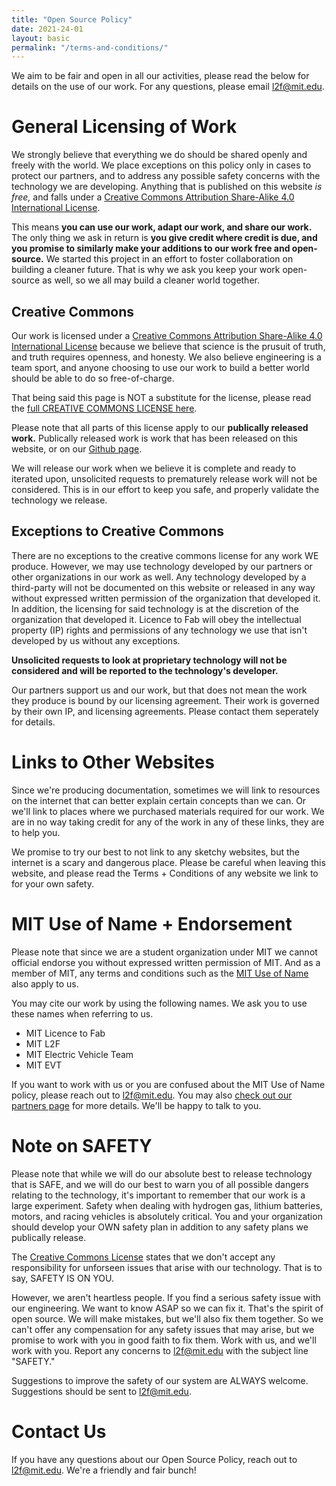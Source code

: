 ```yaml
---
title: "Open Source Policy"
date: 2021-24-01
layout: basic
permalink: "/terms-and-conditions/"
---
```


We aim to be fair and open in all our activities, please read the below for details on the use of our work. For any questions, please email [l2f@mit.edu](mailto:l2f@mit.edu).

# General Licensing of Work

We strongly believe that everything we do should be shared openly and freely with the world. We place exceptions on this policy only in cases to protect our partners, and to address any possible safety concerns with the technology we are developing. Anything that is published on this website *is free,* and falls under a [Creative Commons Attribution Share-Alike 4.0 International License](https://creativecommons.org/licenses/by-sa/4.0/).

This means **you can use our work, adapt our work, and share our work.** The only thing we ask in return is **you give credit where credit is due, and you promise to similarly make your additions to our work free and open-source.** We started this project in an effort to foster collaboration on building a cleaner future. That is why we ask you keep your work open-source as well, so we all may build a cleaner world together.

## Creative Commons

Our work is licensed under a [Creative Commons Attribution Share-Alike 4.0 International License](https://creativecommons.org/licenses/by-sa/4.0/) because we believe that science is the prusuit of truth, and truth requires openness, and honesty. We also believe engineering is a team sport, and anyone choosing to use our work to build a better world should be able to do so free-of-charge.

That being said this page is NOT a substitute for the license, please read the [full CREATIVE COMMONS LICENSE here](https://creativecommons.org/licenses/by-sa/4.0/legalcode).

Please note that all parts of this license apply to our **publically released work.** Publically released work is work that has been released on this website, or on our [Github page](https://github.com/Licence-to-Fab).

We will release our work when we believe it is complete and ready to iterated upon, unsolicited requests to prematurely release work will not be considered. This is in our effort to keep you safe, and properly validate the technology we release.

## Exceptions to Creative Commons

There are no exceptions to the creative commons license for any work WE produce. However, we may use technology developed by our partners or other organizations in our work as well. Any technology developed by a third-party will not be documented on this website or released in any way without expressed written permission of the organization that developed it. In addition, the licensing for said technology is at the discretion of the organization that developed it. Licence to Fab will obey the intellectual property (IP) rights and permissions of any technology we use that isn't developed by us without any exceptions.

**Unsolicited requests to look at proprietary technology will not be considered and will be reported to the technology's developer.**

Our partners support us and our work, but that does not mean the work they produce is bound by our licensing agreement. Their work is governed by their own IP, and licensing agreements. Please contact them seperately for details.

# Links to Other Websites

Since we're producing documentation, sometimes we will link to resources on the internet that can better explain certain concepts than we can. Or we'll link to places where we purchased materials required for our work. We are in no way taking credit for any of the work in any of these links, they are to help you.

We promise to try our best to not link to any sketchy websites, but the internet is a scary and dangerous place. Please be careful when leaving this website, and please read the Terms + Conditions of any website we link to for your own safety. 

# MIT Use of Name + Endorsement 

Please note that since we are a student organization under MIT we cannot official endorse you without expressed written permission of MIT. And as a member of MIT, any terms and conditions such as the [MIT Use of Name](https://comms.mit.edu/institute-use-name) also apply to us.

You may cite our work by using the following names. We ask you to use these names when referring to us.
- MIT Licence to Fab
- MIT L2F
- MIT Electric Vehicle Team
- MIT EVT

If you want to work with us or you are confused about the MIT Use of Name policy, please reach out to [l2f@mit.edu](mailto:l2f@mit.edu). You may also [check out our partners page](../partners) for more details. We'll be happy to talk to you.

# Note on SAFETY

Please note that while we will do our absolute best to release technology that is SAFE, and we will do our best to warn you of all possible dangers relating to the technology, it's important to remember that our work is a large experiment. Safety when dealing with hydrogen gas, lithium batteries, motors, and racing vehicles is absolutely critical. You and your organization should develop your OWN safety plan in addition to any safety plans we publically release.

The [Creative Commons License](https://creativecommons.org/licenses/by-sa/4.0/legalcode) states that we don't accept any responsibility for unforseen issues that arise with our technology. That is to say, SAFETY IS ON YOU.

However, we aren't heartless people. If you find a serious safety issue with our engineering. We want to know ASAP so we can fix it. That's the spirit of open source. We will make mistakes, but we'll also fix them together. So we can't offer any compensation for any safety issues that may arise, but we promise to work with you in good faith to fix them. Work with us, and we'll work with you. Report any concerns to [l2f@mit.edu](mailto:l2f@mit.edu) with the subject line "SAFETY."

Suggestions to improve the safety of our system are ALWAYS welcome. Suggestions should be sent to [l2f@mit.edu](mailto:l2f@mit.edu).

# Contact Us

If you have any questions about our Open Source Policy, reach out to [l2f@mit.edu](mailto:l2f@mit.edu). We're a friendly and fair bunch!
